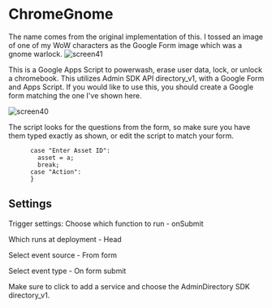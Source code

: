# ChromeGnome
The name comes from the original implementation of this. I tossed an image of one of my WoW characters as the Google Form image which was a gnome warlock. 
![screen41](https://github.com/TuRbii/chromegnome/assets/16769806/31746630-0136-4fbb-8213-c9d6aea768f0)


This is a Google Apps Script to powerwash, erase user data, lock, or unlock a chromebook. This utilizes Admin SDK API directory_v1, with a Google Form and Apps Script. 
If you would like to use this, you should create a Google form matching the one I've shown here. 

![screen40](https://github.com/TuRbii/powerwash/assets/16769806/464bf710-c1ca-4980-b671-e626531550af)


The script looks for the questions from the form, so make sure you have them typed exactly as shown, or edit the script to match your form.
```{ switch (q) {
      case "Enter Asset ID":
        asset = a;
        break;
      case "Action":
      }
```
## Settings

Trigger settings:
Choose which function to run - onSubmit  

Which runs at deployment - Head  

Select event source - From form  

Select event type - On form submit  


Make sure to click to add a service and choose the AdminDirectory SDK directory_v1.


